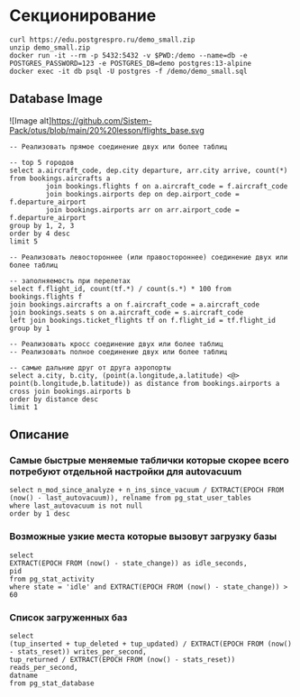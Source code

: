 # Секционирование 

```
curl https://edu.postgrespro.ru/demo_small.zip
unzip demo_small.zip
docker run -it --rm -p 5432:5432 -v $PWD:/demo --name=db -e POSTGRES_PASSWORD=123 -e POSTGRES_DB=demo postgres:13-alpine
docker exec -it db psql -U postgres -f /demo/demo_small.sql
```

## Database Image

![Image alt]https://github.com/Sistem-Pack/otus/blob/main/20%20lesson/flights_base.svg

```
-- Реализовать прямое соединение двух или более таблиц

-- top 5 городов
select a.aircraft_code, dep.city departure, arr.city arrive, count(*)
from bookings.aircrafts a
         join bookings.flights f on a.aircraft_code = f.aircraft_code
         join bookings.airports dep on dep.airport_code = f.departure_airport
         join bookings.airports arr on arr.airport_code = f.departure_airport
group by 1, 2, 3
order by 4 desc
limit 5

-- Реализовать левостороннее (или правостороннее) соединение двух или более таблиц

-- заполняемость при перелетах
select f.flight_id, count(tf.*) / count(s.*) * 100 from bookings.flights f
join bookings.aircrafts a on f.aircraft_code = a.aircraft_code
join bookings.seats s on a.aircraft_code = s.aircraft_code
left join bookings.ticket_flights tf on f.flight_id = tf.flight_id
group by 1

-- Реализовать кросс соединение двух или более таблиц
-- Реализовать полное соединение двух или более таблиц

-- самые дальние друг от друга аэропорты
select a.city, b.city, (point(a.longitude,a.latitude) <@> point(b.longitude,b.latitude)) as distance from bookings.airports a
cross join bookings.airports b
order by distance desc
limit 1
```

## Описание

### Самые быстрые меняемые таблички которые скорее всего потребуют отдельной настройки для autovacuum

```
select n_mod_since_analyze + n_ins_since_vacuum / EXTRACT(EPOCH FROM (now() - last_autovacuum)), relname from pg_stat_user_tables
where last_autovacuum is not null
order by 1 desc
```

### Возможные узкие места которые вызовут загрузку базы

```
select
EXTRACT(EPOCH FROM (now() - state_change)) as idle_seconds,
pid
from pg_stat_activity
where state = 'idle' and EXTRACT(EPOCH FROM (now() - state_change)) > 60
```

### Список загруженных баз

```
select
(tup_inserted + tup_deleted + tup_updated) / EXTRACT(EPOCH FROM (now() - stats_reset)) writes_per_second,
tup_returned / EXTRACT(EPOCH FROM (now() - stats_reset)) reads_per_second,
datname
from pg_stat_database
```